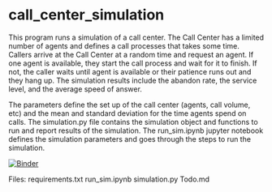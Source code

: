 # call_center_simulation

This program runs a simulation of a call center.
The Call Center has a limited number of agents and defines a call processes that takes some time. 
Callers arrive at the Call Center at a random time and request an agent.
If one agent is available, they start the call process and wait for it to finish. 
If not, the caller waits until agent is available or their patience runs out and they hang up.
The simulation results include the abandon rate, the service level, and the average speed of answer.

The parameters define the set up of the call center (agents, call volume, etc) and the mean and standard deviation for the time agents spend on calls.
The simulation.py file contains the simulation object and functions to run and report results of the simulation.
The run_sim.ipynb jupyter notebook defines the simulation parameters and goes through the steps to run the simulation.

[![Binder](https://mybinder.org/badge_logo.svg)](https://mybinder.org/v2/gh/kldarter/call_center_simulation/HEAD)

Files:
requirements.txt
run_sim.ipynb
simulation.py
Todo.md
